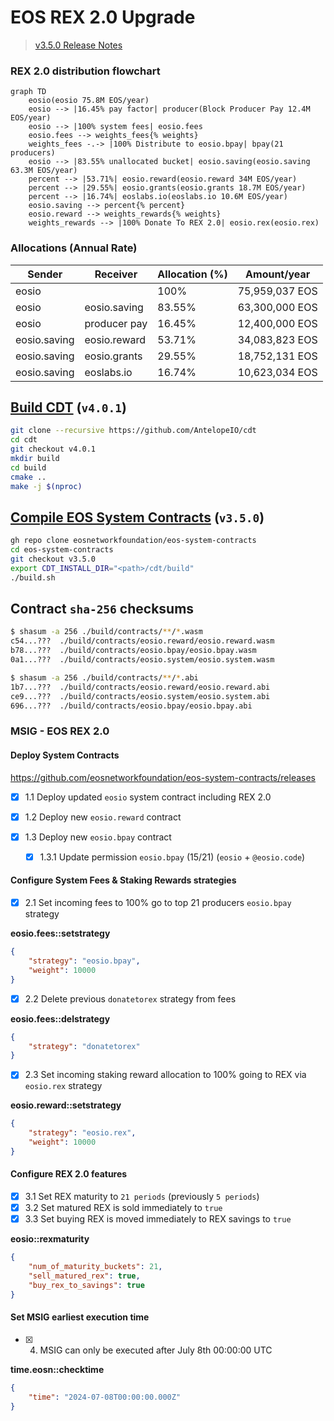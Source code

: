 # EOS REX 2.0 Upgrade

> [v3.5.0 Release Notes](https://github.com/eosnetworkfoundation/eos-system-contracts/releases/tag/v3.5.0)

### REX 2.0 distribution flowchart

```mermaid
graph TD
    eosio(eosio 75.8M EOS/year)
    eosio --> |16.45% pay factor| producer(Block Producer Pay 12.4M EOS/year)
    eosio --> |100% system fees| eosio.fees
    eosio.fees --> weights_fees{% weights}
    weights_fees -.-> |100% Distribute to eosio.bpay| bpay(21 producers)
    eosio --> |83.55% unallocated bucket| eosio.saving(eosio.saving 63.3M EOS/year)
    percent --> |53.71%| eosio.reward(eosio.reward 34M EOS/year)
    percent --> |29.55%| eosio.grants(eosio.grants 18.7M EOS/year)
    percent --> |16.74%| eoslabs.io(eoslabs.io 10.6M EOS/year)
    eosio.saving --> percent{% percent}
    eosio.reward --> weights_rewards{% weights}
    weights_rewards --> |100% Donate To REX 2.0| eosio.rex(eosio.rex)
```

### Allocations (Annual Rate)

| Sender | Receiver | Allocation (%)| Amount/year |
|--------|-------|------------|--------|
| eosio  |       | 100% | 75,959,037 EOS |
| eosio | eosio.saving | 83.55% | 63,300,000 EOS |
| eosio | producer pay | 16.45% | 12,400,000 EOS |
| eosio.saving | eosio.reward | 53.71% | 34,083,823 EOS |
| eosio.saving | eosio.grants | 29.55% | 18,752,131 EOS |
| eosio.saving | eoslabs.io | 16.74% | 10,623,034 EOS |

## [Build CDT](https://github.com/AntelopeIO/cdt) (`v4.0.1`)

```bash
git clone --recursive https://github.com/AntelopeIO/cdt
cd cdt
git checkout v4.0.1
mkdir build
cd build
cmake ..
make -j $(nproc)
```

## [Compile EOS System Contracts](https://github.com/eosnetworkfoundation/eos-system-contracts/releases/tag/v3.5.0) (`v3.5.0`)

```bash
gh repo clone eosnetworkfoundation/eos-system-contracts
cd eos-system-contracts
git checkout v3.5.0
export CDT_INSTALL_DIR="<path>/cdt/build"
./build.sh
```

## Contract `sha-256` checksums
```bash
$ shasum -a 256 ./build/contracts/**/*.wasm
c54...???  ./build/contracts/eosio.reward/eosio.reward.wasm
b78...???  ./build/contracts/eosio.bpay/eosio.bpay.wasm
0a1...???  ./build/contracts/eosio.system/eosio.system.wasm
```

```bash
$ shasum -a 256 ./build/contracts/**/*.abi
1b7...???  ./build/contracts/eosio.reward/eosio.reward.abi
ce9...???  ./build/contracts/eosio.system/eosio.system.abi
696...???  ./build/contracts/eosio.bpay/eosio.bpay.abi
```

### MSIG - EOS REX 2.0

#### Deploy System Contracts

https://github.com/eosnetworkfoundation/eos-system-contracts/releases

- [x] 1.1 Deploy updated `eosio` system contract including REX 2.0

- [x] 1.2 Deploy new `eosio.reward` contract

- [x] 1.3 Deploy new `eosio.bpay` contract

  - [x] 1.3.1 Update permission `eosio.bpay` (15/21) (`eosio` + `@eosio.code`)

#### Configure System Fees & Staking Rewards strategies

- [x] 2.1 Set incoming fees to 100% go to top 21 producers `eosio.bpay` strategy

**eosio.fees::setstrategy**
```json
{
    "strategy": "eosio.bpay",
    "weight": 10000
}
```

- [x] 2.2 Delete previous `donatetorex` strategy from fees

**eosio.fees::delstrategy**
```json
{
    "strategy": "donatetorex"
}
```

- [x] 2.3 Set incoming staking reward allocation to 100% going to REX via `eosio.rex` strategy

**eosio.reward::setstrategy**

```json
{
    "strategy": "eosio.rex",
    "weight": 10000
}
```

#### Configure REX 2.0 features

- [x] 3.1 Set REX maturity to `21 periods` (previously `5 periods`)
- [x] 3.2 Set matured REX is sold immediately to `true`
- [x] 3.3 Set buying REX is moved immediately to REX savings to `true`

**eosio::rexmaturity**
```json
{
    "num_of_maturity_buckets": 21,
    "sell_matured_rex": true,
    "buy_rex_to_savings": true
}
```

#### Set MSIG earliest execution time

- [x] 4. MSIG can only be executed after July 8th 00:00:00 UTC

**time.eosn::checktime**

```json
{
    "time": "2024-07-08T00:00:00.000Z"
}
```